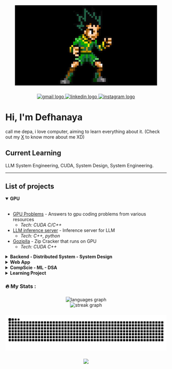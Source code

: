 <div align="center">
  <img height="250" src="https://raw.githubusercontent.com/wreckitral/wreckitral/refs/heads/main/gon.gif"  />
</div>

###

<div align="center">
  <a href="mailto:defhanayasofhiea@gmail.com" target="_blank">
    <img src="https://img.shields.io/static/v1?message=Gmail&logo=gmail&label=&color=D14836&logoColor=white&labelColor=&style=for-the-badge" height="25" alt="gmail logo"  />
  </a>
  <a href="https://www.linkedin.com/in/defhanaya/" target="_blank">
    <img src="https://img.shields.io/static/v1?message=LinkedIn&logo=linkedin&label=&color=0077B5&logoColor=white&labelColor=&style=for-the-badge" height="25" alt="linkedin logo"  />
  </a>
  <a href="https://www.x.com/_scramblecode" target="_blank">
    <img src="https://img.shields.io/static/v1?message=X&logo=X&label=&color=E4405F&logoColor=white&labelColor=&style=for-the-badge" height="25" alt="instagram logo"  />
  </a>
</div>

###

# Hi, I'm Defhanaya
call me depa, i love computer, aiming to learn everything about it. (Check out my [X](https://www.x.com/_scramblecode) to know more about me XD)

## Current Learning
LLM System Engineering, CUDA, System Design, System Engineering.

---

## List of projects

<details open>
<summary><strong>GPU</strong></summary>

<br>

- [GPU Problems](https://github.com/wreckitral/gpu-problems) - Answers to gpu coding problems from various resources
  - *Tech: CUDA C/C++*
- [LLM inference server](https://github.com/wreckitral/inference-server) - Inference server for LLM
  - *Tech: C++, python*
- [Goziplla](https://github.com/wreckitral/goziplla.git) - Zip Cracker that runs on GPU
  - *Tech: CUDA C++*

</details>

<details>
<summary><strong>Backend - Distributed System - System Design</strong></summary>

<br>

- [RSS Feed Aggregator](https://github.com/wreckitral/rss-feed-aggregator) - Go-based feed aggregator with SQLite
  - *Tech: Go, SQLite, REST API*
- [Gaxsos](https://github.com/wreckitral/gaxsos.git) - Paxos algorithm written in Go
  - *Tech: Go*
- [Mahasiswa API](https://github.com/wreckitral/mahasiswa-api.git) - API for Student data
  - *Tech: Go, Docker, MySQL*

</details>

<details>
<summary><strong>Web App</strong></summary>

<br>

- [KicauFinder](https://github.com/orgs/DBS-Capstone/repositories) - An app to determine bird species by their sound, i built the backend, the inference server, and deployment.
  - *Tech: Javascript, Python, PostgreSQL*

</details>

<details>
<summary><strong>CompScie - ML - DSA</strong></summary>

<br>

- [Karatsuba VS Bruteforce](https://github.com/wreckitral/karatsuba-vs-bruteforce) - Comparing divide and conquer algorithm to bruteforce
  - *Tech: Go, GNUPlot*
- [Dog VS Cat](https://github.com/wreckitral/dogvscat.git) - Inference code for my Dog and Cat classification model 
  - *Tech: Python, Flask*

</details>

<details>
<summary><strong>Learning Project</strong></summary>

<br>

- [Go-git](https://github.com/wreckitral/go-git.git) - Basic git command written in Go
  - *Tech: Go*
- [Go-blockchain](https://github.com/wreckitral/go-blockchain.git) - Simple Blockchain implementation using Go
  - *Tech: Go*
- [Go-lsp](https://github.com/wreckitral/go-lsp.git) - Emoticon LSP to learn how LSP works
  - *Tech: Go*
- [Go-redis](https://github.com/wreckitral/go-redis.git) - Implement basic redis command
  - *Tech: Go*
- [Go-http-server](https://github.com/wreckitral/go-http-server.git) - Go http server from scratch
  - *Tech: Go*
- [Go-bank](https://github.com/wreckitral/go-bank.git) - Bank API service 
  - *Tech: Go*

</details>

###

<h3 align="left">🔥   My Stats :</h3>

###

<div align="center">
  <img src="https://github-readme-stats.vercel.app/api/top-langs?username=wreckitral&locale=en&hide_title=false&layout=compact&card_width=320&langs_count=5&theme=tokyonight&hide_border=false&order=2" height="150" alt="languages graph"  />
</div>

<div align="center">
  <img src="https://streak-stats.demolab.com?user=wreckitral&locale=en&mode=daily&theme=tokyonight&hide_border=false&border_radius=5&order=3" height="220" alt="streak graph"  />
</div>

###

<img src="https://raw.githubusercontent.com/wreckitral/wreckitral/output/snake.svg" alt="Snake animation" />

###

<div align="center">
  <img src="https://profile-counter.glitch.me/wreckitral/count.svg?"  />
</div>

###
